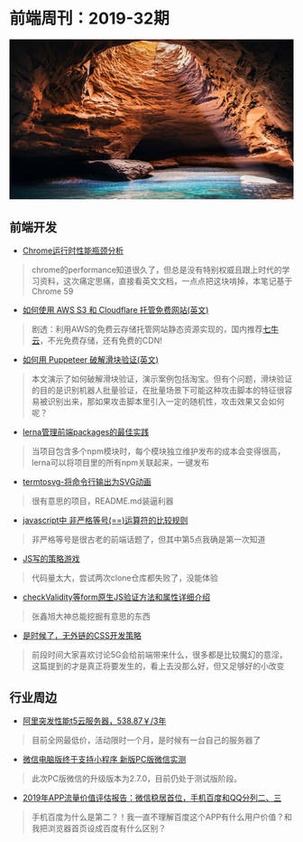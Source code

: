 # 前端周刊：2019-32期

[![](/img/bing/20190818.png?imageMogr2/thumbnail/!960x)](https://cn.bing.com/search?q=%E9%A9%AC%E6%A0%BC%E8%BE%BE%E4%BC%A6%E7%BE%A4%E5%B2%9B%E6%B4%9E%E7%A9%B4%E5%86%85%E9%83%A8)

## 前端开发

- [Chrome运行时性能瓶颈分析](https://juejin.im/post/5cd15712e51d453a393af4c5)

> chrome的performance知道很久了，但总是没有特别权威且跟上时代的学习资料，这次痛定思痛，直接看英文文档，一点点把这块啃掉，本笔记基于Chrome 59

- [如何使用 AWS S3 和 Cloudflare 托管免费网站(英文)](https://medium.com/better-programming/how-to-host-your-personal-website-for-free-3101c4ab2e49)

> 剧透：利用AWS的免费云存储托管网站静态资源实现的，国内推荐[七牛云](https://portal.qiniu.com/signup?code=1hfwb75ib2jbm)，不光免费存储，还有免费的CDN!

- [如何用 Puppeteer 破解滑块验证(英文)](http://www.ruanyifeng.com/blog/2019/08/weekly-issue-69.html)

> 本文演示了如何破解滑块验证，演示案例包括淘宝。但有个问题，滑块验证的目的是识别机器人批量验证，在批量场景下可能这种攻击脚本的特征很容易被识别出来，那如果攻击脚本里引入一定的随机性，攻击效果又会如何呢？

- [lerna管理前端packages的最佳实践](https://juejin.im/post/5a989fb451882555731b88c2)

> 当项目包含多个npm模块时，每个模块独立维护发布的成本会变得很高，lerna可以将项目里的所有npm关联起来，一键发布

- [termtosvg-将命令行输出为SVG动画](https://github.com/nbedos/termtosvg)

> 很有意思的项目，README.md装逼利器

- [javascript中 非严格等号(==)运算符的比较规则](https://blog.whyoop.com/2019/02/15/js-Equality-rule/)

> 非严格等号是很古老的前端话题了，但其中第5点我确是第一次知道

- [JS写的策略游戏](https://github.com/sizeofcat/civitas)

> 代码量太大，尝试两次clone仓库都失败了，没能体验

- [checkValidity等form原生JS验证方法和属性详细介绍](https://www.zhangxinxu.com/wordpress/2019/08/js-checkvalidity-setcustomvalidity/)

> 张鑫旭大神总能挖掘有意思的东西

- [是时候了，无外链的CSS开发策略](https://www.zhangxinxu.com/wordpress/2019/08/css-no-external-link/)

> 前段时间大家喜欢讨论5G会给前端带来什么，很多都是比较魔幻的意淫，这篇提到的才是真正将要发生的，看上去没那么好，但又足够好的小改变


## 行业周边

- [阿里突发性能t5云服务器，538.87￥/3年](https://www.aliyun.com/acts/limit-buy?spm=5176.11533457.1089570.4.15da77e3vH7SUR&userCode=y31qmczl)

> 目前全网最低价，活动限时一个月，是时候有一台自己的服务器了 

- [微信电脑版终于支持小程序 新版PC版微信实测](https://www.cnbeta.com/articles/tech/878673.htm)

> 此次PC版微信的升级版本为2.7.0，目前仍处于测试版阶段。

- [2019年APP流量价值评估报告：微信稳居首位，手机百度和QQ分列二、三](https://www.pingwest.com/w/193026)

> 手机百度为什么是第二？！我一直不理解百度这个APP有什么用户价值？和我把浏览器首页设成百度有什么区别？
